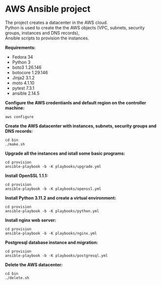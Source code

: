 # AWS Ansible project

The project creates a datacenter in the AWS cloud.</br>
Python is used to create the the AWS objects (VPC, subnets, security groups, instances and DNS records),</br>
Ansible scripts to provision the instances.

**Requirements:**

- Fedora 34
- Python 3
- boto3 1.26.146
- botocore 1.29.146
- Jinja2 3.1.2
- moto 4.1.10
- pytest 7.3.1
- ansible 2.14.5

**Configure the AWS credentianls and default region on the controller machine:**

```
aws configure
```

**Create the AWS datacenter with instances, subnets, security groups and DNS records:**

```
cd bin
./make.sh

```

**Upgrade all the instances and istall some basic programs:**

```
cd provision
ansible-playbook -b -K playbooks/upgrade.yml
```

**Install OpenSSL 1.1.1:**

```
cd provision
ansible-playbook -b -K playbooks/openssl.yml
```

**Install Python 3.11.2 and create a virtual environment:** 

```
cd provision
ansible-playbook -b -K playbooks/python.yml
```

**Install nginx web server:**

```
cd provision
ansible-playbook -b -K playbooks/nginx.yml
```

**Postgresql database instance and migration:**

```
cd provision
ansible-playbook -b -K playbooks/postgresql.yml
```


**Delete the AWS datacenter:**

```
cd bin
./delete.sh

```

<br>

